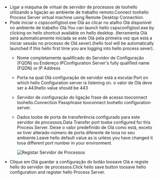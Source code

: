 * <span data-ttu-id="45049-101">Ligar a máquina de virtual de servidor de processos de toohello utilizando a ligação ao ambiente de trabalho remoto.</span><span class="sxs-lookup"><span data-stu-id="45049-101">Connect toohello Process Server virtual machine using Remote Desktop Connection.</span></span>
* <span data-ttu-id="45049-102">Pode iniciar o cspsconfigtool.exe Olá ao clicar no atalho Olá disponível no ambiente de trabalho Olá.</span><span class="sxs-lookup"><span data-stu-id="45049-102">You can launch hello cspsconfigtool.exe by clicking on hello shortcut available on hello desktop.</span></span> <span data-ttu-id="45049-103">(ferramenta Olá será automaticamente iniciada se este Olá pela primeira vez que está a iniciar sessão no processo de Olá sever).</span><span class="sxs-lookup"><span data-stu-id="45049-103">(hello tool will be automatically launched if this hello first time you are logging into hello process sever).</span></span>
  - <span data-ttu-id="45049-104">Nome completamente qualificado do Servidor de Configuração (FQDN) ou Endereço IP</span><span class="sxs-lookup"><span data-stu-id="45049-104">Configuration Server's fully qualified name (FQDN) or IP Address</span></span>
  - <span data-ttu-id="45049-105">Porta na qual Olá configuração de servidor está a escutar.</span><span class="sxs-lookup"><span data-stu-id="45049-105">Port on which hello Configuration server is listening on.</span></span> <span data-ttu-id="45049-106">o valor de Olá deve ser a 443</span><span class="sxs-lookup"><span data-stu-id="45049-106">hello value should be 443</span></span>
  - <span data-ttu-id="45049-107">Servidor de configuração do ligação frase de acesso tooconnect toohello.</span><span class="sxs-lookup"><span data-stu-id="45049-107">Connection Passphrase tooconnect toohello configuration server.</span></span>
  - <span data-ttu-id="45049-108">Dados toobe de porta de transferência configurado para este servidor de processos.</span><span class="sxs-lookup"><span data-stu-id="45049-108">Data Transfer port toobe configured for this Process Server.</span></span> <span data-ttu-id="45049-109">Deixe o valor predefinido de Olá como está, exceto se tiver alterado-número de porta diferente de tooa no seu ambiente.</span><span class="sxs-lookup"><span data-stu-id="45049-109">Leave hello default value as is unless you have changed it tooa different port number in your environment.</span></span>

    ![Registar Servidor de Processos](./media/site-recovery-vmware-register-process-server/register-ps.png)
* <span data-ttu-id="45049-111">Clique em Olá guardar a configuração do botão toosave Olá e registe hello do servidor de processos.</span><span class="sxs-lookup"><span data-stu-id="45049-111">Click hello save button toosave hello configuration and register hello Process Server.</span></span>
